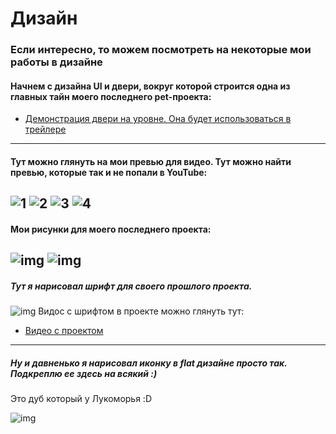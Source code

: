 # Дизайн 
### Если интересно, то можем посмотреть на некоторые мои работы в дизайне

#### Начнем с дизайна UI и двери, вокруг которой строится одна из главных тайн моего последнего pet-проекта: 
- [Демонстрация двери на уровне. Она будет использоваться в трейлере](https://youtu.be/7nY5gCSQ9DU)
---
#### Тут можно глянуть на мои превью для видео. Тут можно найти превью, которые так и не попали в YouTube:
![1](1.jpg)
![2](2.jpg)
![3](3.jpg)
![4](4.jpg)
---
#### Мои рисунки для моего последнего проекта:
![img](PXL_20221023_180413671.jpg)
![img](PXL_20221022_144544008.jpg)
---
##### Тут я нарисовал шрифт для своего прошлого проекта. 
![img](MyFont.png)
Видос с шрифтом в проекте можно глянуть тут: 
- [Видео с проектом](https://youtu.be/OSPpyDIMBlI)
---
##### Ну и давненько я нарисовал иконку в flat дизайне просто так. Подкреплю ее здесь на всякий :)
Это дуб который у Лукоморья :D

![img](icon.jpg)
